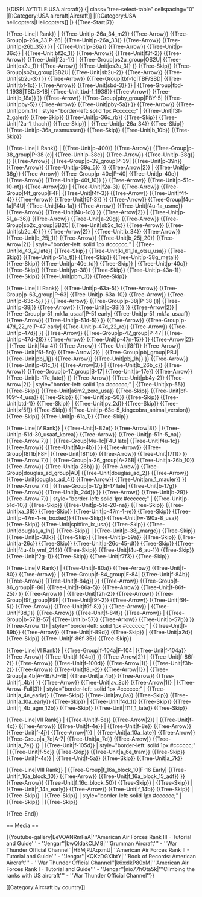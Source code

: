 {{DISPLAYTITLE:USA aircraft}}
{| class="tree-select-table" cellspacing="0"
|[[:Category:USA aircraft|Aircraft]]
|[[:Category:USA helicopters|Helicopters]]
|}
{{Tree-Start|7}}

{{Tree-Line|I Rank}}
|
{{Tree-Unit|p-26a_34_m2}}
{{Tree-Arrow}}
{{Tree-Group|p-26a_33|P-26|
  {{Tree-Unit|p-26a_33}}
{{Tree-Arrow}}
{{Tree-Unit|p-26b_35}}
}}
|
{{Tree-Unit|p-36a}}
{{Tree-Arrow}}
{{Tree-Unit|p-36c}}
|
{{Tree-Unit|bf2c_1}}
{{Tree-Arrow}}
{{Tree-Unit|f3f-2}}
{{Tree-Arrow}}
{{Tree-Unit|f2a-1}}
|
{{Tree-Group|os2u_group|OS2U|
  {{Tree-Unit|os2u_1}}
{{Tree-Arrow}}
{{Tree-Unit|os2u_3}}
}}
{{Tree-Skip}}
{{Tree-Group|sb2u_group|SB2U|
  {{Tree-Unit|sb2u-2}}
{{Tree-Arrow}}
{{Tree-Unit|sb2u-3}}
}}
{{Tree-Arrow}}
{{Tree-Group|tbf-1c|TBF/SBD|
  {{Tree-Unit|tbf-1c}}
{{Tree-Arrow}}
{{Tree-Unit|sbd-3}}
}}
|
{{Tree-Group|tbd-1_1938|TBD/B-18|
  {{Tree-Unit|tbd-1_1938}}
{{Tree-Arrow}}
{{Tree-Unit|b_18a}}
}}
{{Tree-Arrow}}
{{Tree-Group|pby_group|PBY-5|
  {{Tree-Unit|pby-5}}
{{Tree-Arrow}}
{{Tree-Unit|pby-5a}}
}}
{{Tree-Arrow}}
{{Tree-Unit|pbm_1}}
| style="border-left: solid 1px #cccccc;" |
{{Tree-Unit|f3f-2_galer}}
{{Tree-Skip}}
{{Tree-Unit|p-36c_rb}}
{{Tree-Skip}}
{{Tree-Unit|f2a-1_thach}}
{{Tree-Skip}}
|
{{Tree-Unit|p-26a_34}}
{{Tree-Skip}}
{{Tree-Unit|p-36a_rasmussen}}
{{Tree-Skip}}
{{Tree-Unit|b_10b}}
{{Tree-Skip}}

{{Tree-Line|II Rank}}
|
{{Tree-Unit|p-400}}
{{Tree-Arrow}}
{{Tree-Group|p-38_group|P-38 (e)|
  {{Tree-Unit|p-38e}}
{{Tree-Arrow}}
{{Tree-Unit|p-38g}}
}}
{{Tree-Arrow}}
{{Tree-Group|p-39_group|P-39|
  {{Tree-Unit|p-39n}}
{{Tree-Arrow}}
{{Tree-Unit|p-39q_5}}
}}
{{Tree-Arrow|2}}
|
{{Tree-Unit|p-36g}}
{{Tree-Arrow}}
{{Tree-Group|p-40e|P-40|
  {{Tree-Unit|p-40e}}
{{Tree-Arrow}}
{{Tree-Unit|p-40f_10}}
}}
{{Tree-Arrow}}
{{Tree-Unit|p-51c-10-nt}}
{{Tree-Arrow|2}}
|
{{Tree-Unit|f2a-3}}
{{Tree-Arrow}}
{{Tree-Group|f4f_group|F4F|
  {{Tree-Unit|f4f-3}}
{{Tree-Arrow}}
{{Tree-Unit|f4f-4}}
{{Tree-Arrow}}
{{Tree-Unit|f6f-3}}
}}
{{Tree-Arrow}}
{{Tree-Group|f4u-1a|F4U|
  {{Tree-Unit|f4u-1a}}
{{Tree-Arrow}}
{{Tree-Unit|f4u-1a_usmc}}
{{Tree-Arrow}}
{{Tree-Unit|f4u-1d}}
}}
{{Tree-Arrow|2}}
|
{{Tree-Unit|p-51_a-36}}
{{Tree-Arrow}}
{{Tree-Unit|a-20g}}
{{Tree-Arrow}}
{{Tree-Group|sb2c_group|SB2C|
  {{Tree-Unit|sb2c_1c}}
{{Tree-Arrow}}
{{Tree-Unit|sb2c_4}}
}}
{{Tree-Arrow|2}}
|
{{Tree-Unit|b_34}}
{{Tree-Arrow}}
{{Tree-Unit|b_25j_1}}
{{Tree-Arrow}}
{{Tree-Unit|b_25j_20}}
{{Tree-Arrow|2}}
| style="border-left: solid 1px #cccccc;" |
{{Tree-Unit|ki_43_2_late}}
{{Tree-Skip}}
{{Tree-Unit|ki_61_1a_otsu_usa}}
{{Tree-Skip}}
{{Tree-Unit|p-51a_tl}}
{{Tree-Skip}}
{{Tree-Unit|p-38g_metal}}
{{Tree-Skip}}
{{Tree-Unit|p-40e_td}}
{{Tree-Skip}}
|
{{Tree-Unit|p-40c}}
{{Tree-Skip}}
{{Tree-Unit|yp-38}}
{{Tree-Skip}}
{{Tree-Unit|p-43a-1}}
{{Tree-Skip}}
{{Tree-Unit|pbm_3}}
{{Tree-Skip}}

{{Tree-Line|III Rank}}
|
{{Tree-Unit|p-63a-5}}
{{Tree-Arrow}}
{{Tree-Group|p-63_group|P-63|
  {{Tree-Unit|p-63a-10}}
{{Tree-Arrow}}
{{Tree-Unit|p-63c-5}}
}}
{{Tree-Arrow}}
{{Tree-Group|p-38j|P-38 (l)|
  {{Tree-Unit|p-38j}}
{{Tree-Arrow}}
{{Tree-Unit|p-38l}}
}}
{{Tree-Arrow|2}}
|
{{Tree-Group|p-51_mk1a_usaaf|P-51 early|
  {{Tree-Unit|p-51_mk1a_usaaf}}
{{Tree-Arrow}}
{{Tree-Unit|p-51d-5}}
}}
{{Tree-Arrow}}
{{Tree-Group|p-47d_22_re|P-47 early|
  {{Tree-Unit|p-47d_22_re}}
{{Tree-Arrow}}
{{Tree-Unit|p-47d}}
}}
{{Tree-Arrow}}
{{Tree-Group|p-47_group|P-47|
  {{Tree-Unit|p-47d-28}}
{{Tree-Arrow}}
{{Tree-Unit|p-47n-15}}
}}
{{Tree-Arrow|2}}
|
{{Tree-Unit|f4u-4}}
{{Tree-Arrow}}
{{Tree-Unit|f8f1}}
{{Tree-Arrow}}
{{Tree-Unit|f6f-5n}}
{{Tree-Arrow|2}}
|
{{Tree-Group|pbj_group|PBJ|
  {{Tree-Unit|pbj_1j}}
{{Tree-Arrow}}
{{Tree-Unit|pbj_1h}}
}}
{{Tree-Arrow}}
{{Tree-Unit|p-61c_1}}
{{Tree-Arrow|3}}
|
{{Tree-Unit|b_26b_c}}
{{Tree-Arrow}}
{{Tree-Group|b-17_group|B-17|
  {{Tree-Unit|b-17e}}
{{Tree-Arrow}}
{{Tree-Unit|b-17e_late}}
}}
{{Tree-Arrow}}
{{Tree-Unit|pb4y-2}}
{{Tree-Arrow|2}}
| style="border-left: solid 1px #cccccc;" |
{{Tree-Unit|xp-55}}
{{Tree-Skip}}
{{Tree-Unit|a6m2_zero_usa}}
{{Tree-Skip}}
{{Tree-Unit|bf-109f-4_usa}}
{{Tree-Skip}}
{{Tree-Unit|xp-50}}
{{Tree-Skip}}
{{Tree-Unit|btd-1}}
{{Tree-Skip}}
|
{{Tree-Unit|pv_2d}}
{{Tree-Skip}}
{{Tree-Unit|xf5f}}
{{Tree-Skip}}
{{Tree-Unit|p-63c-5_kingcobra_animal_version}}
{{Tree-Skip}}
{{Tree-Unit|p-61a_1}}
{{Tree-Skip}}

{{Tree-Line|IV Rank}}
|
{{Tree-Unit|f-82e}}
{{Tree-Arrow|8}}
|
{{Tree-Unit|p-51d-30_usaaf_korea}}
{{Tree-Arrow}}
{{Tree-Unit|p-51h-5_na}}
{{Tree-Arrow|7}}
|
{{Tree-Group|f4u-1c|F4U late|
  {{Tree-Unit|f4u-1c}}
{{Tree-Arrow}}
{{Tree-Unit|f4u-4b}}
}}
{{Tree-Arrow}}
{{Tree-Group|f8f1b|F8F|
  {{Tree-Unit|f8f1b}}
{{Tree-Arrow}}
{{Tree-Unit|f7f1}}
}}
{{Tree-Arrow|7}}
|
{{Tree-Group|a-26_group|A-26B|
  {{Tree-Unit|a-26b_10}}
{{Tree-Arrow}}
{{Tree-Unit|a-26b}}
}}
{{Tree-Arrow}}
{{Tree-Group|douglas_ad_group|AD|
  {{Tree-Unit|douglas_ad_2}}
{{Tree-Arrow}}
{{Tree-Unit|douglas_ad_4}}
{{Tree-Arrow}}
{{Tree-Unit|am_1_mauler}}
}}
{{Tree-Arrow|7}}
|
{{Tree-Group|b-17g|B-17 late|
  {{Tree-Unit|b-17g}}
{{Tree-Arrow}}
{{Tree-Unit|b_24d}}
}}
{{Tree-Arrow}}
{{Tree-Unit|b-29}}
{{Tree-Arrow|7}}
| style="border-left: solid 1px #cccccc;" |
{{Tree-Unit|p-51d-10}}
{{Tree-Skip}}
{{Tree-Unit|p-51d-20-na}}
{{Tree-Skip}}
{{Tree-Unit|xa_38}}
{{Tree-Skip}}
{{Tree-Unit|p-47m-1-re}}
{{Tree-Skip}}
{{Tree-Unit|p-47m-1-re_boxted}}
{{Tree-Skip}}
{{Tree-Unit|fw-190a-8_usa}}
{{Tree-Skip}}
{{Tree-Unit|spitfire_ix_usa}}
{{Tree-Skip}}
{{Tree-Unit|douglas_a_1h}}
{{Tree-Skip}}
|
{{Tree-Unit|p-38j_marge}}
{{Tree-Skip}}
{{Tree-Unit|p-38k}}
{{Tree-Skip}}
{{Tree-Unit|p-59a}}
{{Tree-Skip}}
{{Tree-Unit|a-26c}}
{{Tree-Skip}}
{{Tree-Unit|a-26c-45-dt}}
{{Tree-Skip}}
{{Tree-Unit|f4u-4b_vmf_214}}
{{Tree-Skip}}
{{Tree-Unit|f4u-6_au-1}}
{{Tree-Skip}}
{{Tree-Unit|f2g-1}}
{{Tree-Skip}}
{{Tree-Unit|f7f3}}
{{Tree-Skip}}

{{Tree-Line|V Rank}}
|
{{Tree-Unit|f-80a}}
{{Tree-Arrow}}
{{Tree-Unit|f-80}}
{{Tree-Arrow}}
|
{{Tree-Group|f-84_group|F-84|
  {{Tree-Unit|f-84b}}
{{Tree-Arrow}}
{{Tree-Unit|f-84g}}
}}
{{Tree-Arrow}}
{{Tree-Group|f-86_group|F-86|
  {{Tree-Unit|f-86a-5}}
{{Tree-Arrow}}
{{Tree-Unit|f-86f-25}}
}}
{{Tree-Arrow}}
|
{{Tree-Unit|f2h-2}}
{{Tree-Arrow}}
{{Tree-Group|f9f_group|F9F|
  {{Tree-Unit|f9f-2}}
{{Tree-Arrow}}
{{Tree-Unit|f9f-5}}
{{Tree-Arrow}}
{{Tree-Unit|f9f-8}}
}}
{{Tree-Arrow}}
|
{{Tree-Unit|f3d_1}}
{{Tree-Arrow}}
{{Tree-Unit|f-84f}}
{{Tree-Arrow}}
|
{{Tree-Group|b-57|B-57|
  {{Tree-Unit|b-57}}
{{Tree-Arrow}}
{{Tree-Unit|b-57b}}
}}
{{Tree-Arrow|1}}
| style="border-left: solid 1px #cccccc;" |
{{Tree-Unit|f-89b}}
{{Tree-Arrow}}
{{Tree-Unit|f-89d}}
{{Tree-Skip}}
|
{{Tree-Unit|a2d}}
{{Tree-Skip}}
{{Tree-Unit|f-86f-35}}
{{Tree-Skip}}

{{Tree-Line|VI Rank}}
|
{{Tree-Group|f-104a|F-104|
  {{Tree-Unit|f-104a}}
{{Tree-Arrow}}
{{Tree-Unit|f-104c}}
}}
{{Tree-Arrow|2}}
|
{{Tree-Unit|f-86f-2}}
{{Tree-Arrow}}
{{Tree-Unit|f-100d}}
{{Tree-Arrow|1}}
|
{{Tree-Unit|f3h-2}}
{{Tree-Arrow}}
{{Tree-Unit|f8u-2}}
{{Tree-Arrow|1}}
|
{{Tree-Group|a_4b|A-4B/FJ-4B|
  {{Tree-Unit|a_4b}}
{{Tree-Arrow}}
{{Tree-Unit|fj_4b}}
}}
{{Tree-Arrow}}
{{Tree-Unit|av_8c}}
{{Tree-Arrow|1}}
|
{{Tree-Arrow-Full|3}}
| style="border-left: solid 1px #cccccc;" |
{{Tree-Unit|a_4e_early}}
{{Tree-Skip}}
{{Tree-Unit|av_8a}}
{{Tree-Skip}}
{{Tree-Unit|a_10a_early}}
{{Tree-Skip}}
|
{{Tree-Unit|f4d_1}}
{{Tree-Skip}}
{{Tree-Unit|fj_4b_agm_12b}}
{{Tree-Skip}}
{{Tree-Unit|f11f_1_late}}
{{Tree-Skip}}

{{Tree-Line|VII Rank}}
|
{{Tree-Unit|f-5e}}
{{Tree-Arrow|2}}
|
{{Tree-Unit|f-4c}}
{{Tree-Arrow}}
{{Tree-Unit|f-4e}}
|
{{Tree-Unit|f-8e}}
{{Tree-Arrow}}
{{Tree-Unit|f-4j}}
{{Tree-Arrow|1}}
|
{{Tree-Unit|a_10a_late}}
{{Tree-Arrow}}
{{Tree-Group|a_7d|A-7|
  {{Tree-Unit|a_7d}}
{{Tree-Arrow}}
{{Tree-Unit|a_7e}}
}}
|
{{Tree-Unit|f-105d}}
| style="border-left: solid 1px #cccccc;" |
{{Tree-Unit|f-5c}}
{{Tree-Skip}}
{{Tree-Unit|a_6e_tram}}
{{Tree-Skip}}
{{Tree-Unit|f-4s}}
|
{{Tree-Unit|f-5a}}
{{Tree-Skip}}
{{Tree-Unit|a_7k}}

{{Tree-Line|VIII Rank}}
|
{{Tree-Group|f_16a_block_10|F-16 Early|
  {{Tree-Unit|f_16a_block_10}}
{{Tree-Arrow}}
{{Tree-Unit|f_16a_block_15_adf}}
}}
{{Tree-Arrow}}
{{Tree-Unit|f_16c_block_50}}
{{Tree-Skip}}
|
{{Tree-Skip}}
|
{{Tree-Unit|f_14a_early}}
{{Tree-Arrow}}
{{Tree-Unit|f_14b}}
{{Tree-Skip}}
|
{{Tree-Skip}}
|
{{Tree-Skip}}
| style="border-left: solid 1px #cccccc;" |
{{Tree-Skip}}
|
{{Tree-Skip}}

{{Tree-End}}

== Media ==

<!-- ''Excellent additions to the article would be video guides, screenshots from the game, and photos.'' -->

{{Youtube-gallery|EeVOANRmFaA|'''American Air Forces Rank III - Tutorial and Guide''' - ''Jengar''|bwQldakCLM8|'''Grumman Aircraft''' - ''War Thunder Official Channel''|HEMjPJAqxmU|'''American Air Forces Rank II - Tutorial and Guide''' - ''Jengar''|KQKzDGXlbtY|'''Book of Records: American Aircraft''' - ''War Thunder Official Channel''|k6xxIkP80xM|'''American Air Forces Rank I - Tutorial and Guide''' - ''Jengar''|nio77hOta5k|'''Climbing the ranks with US aircraft'''  - ''War Thunder Official Channel''}}

[[Category:Aircraft by country]]
